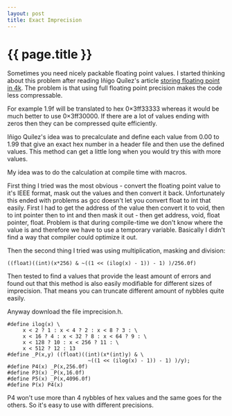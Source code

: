 ```yaml
---
layout: post
title: Exact Imprecision
---
```


{{ page.title }}
================

Sometimes you need nicely packable floating point values.
I started thinking about this problem after reading 
Iñigo Quílez's article [storing floating point in 4k](http://www.iquilezles.org/www/articles/float4k/float4k.htm). 
The problem is that using full floating point precision 
makes the code less compressable.

For example 1.9f will be translated to hex 0×3ff33333 
whereas it would be much better to use 0×3ff30000. 
If there are a lot of values ending with zeros then 
they can be compressed quite efficiently.

Iñigo Quílez's idea was to precalculate and define each 
value from 0.00 to 1.99 that give an exact hex number 
in a header file and then use the defined values. 
This method can get a little long when you would 
try this with more values.

My idea was to do the calculation at compile time 
with macros.

First thing I tried was the most obvious - convert the floating 
point value to it's IEEE format, mask out the values and then 
convert it back. Unfortunately this ended with problems as gcc 
doesn't let you convert float to int that easily. First I had 
to get the address of the value then convert it to void, then 
to int pointer then to int and then mask it out - then get 
address, void, float pointer, float. Problem is that during 
compile-time we don't know where the value is and therefore we 
have to use a temporary variable. Basically I didn't find a way 
that compiler could optimize it out.

Then the second thing I tried was using multiplication, masking and division:

    ((float)((int)(x*256) & ~((1 << (ilog(x) - 1)) - 1) )/256.0f)

Then tested to find a values that provide the least amount of errors 
and found out that this method is also easily modifiable for different 
sizes of imprecision. That means you can truncate different amount of nybbles quite easily.

Anyway download the file imprecision.h.

    #define ilog(x) \
         x < 2 ? 1 : x < 4 ? 2 : x < 8 ? 3 : \
         x < 16 ? 4 : x < 32 ? 8 : x < 64 ? 9 : \
         x < 128 ? 10 : x < 256 ? 11 : \ 
         x < 512 ? 12 : 13
    #define _P(x,y) ((float)((int)(x*(int)y) & \
                              ~((1 << (ilog(x) - 1)) - 1) )/y);
    #define P4(x) _P(x,256.0f)
    #define P3(x) _P(x,16.0f)
    #define P5(x) _P(x,4096.0f)
    #define P(x) P4(x)

P4 won't use more than 4 nybbles of hex values and the 
same goes for the others. So it's easy to use with different precisions.


